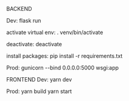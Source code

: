 BACKEND

Dev:
flask run

activate virtual env:
. venv/bin/activate

deactivate:
deactivate

install packages:
pip install -r requirements.txt

Prod:
gunicorn --bind 0.0.0.0:5000 wsgi:app

FRONTEND
Dev:
yarn dev

Prod:
yarn build
yarn start